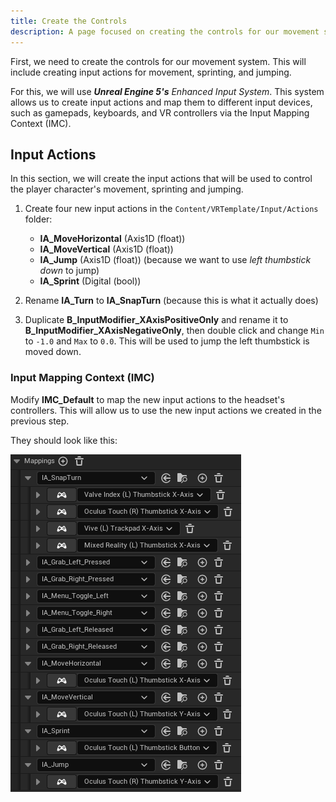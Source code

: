 ```yaml
---
title: Create the Controls
description: A page focused on creating the controls for our movement system.
---
```


First, we need to create the controls for our movement system. This will include creating input actions for movement, sprinting, and jumping.

For this, we will use ***Unreal Engine 5's** Enhanced Input System*. This system allows us to create input actions and map them to different input devices, such as gamepads, keyboards, and VR controllers via the Input Mapping Context (IMC).

## Input Actions

In this section, we will create the input actions that will be used to control the player character's movement, sprinting and jumping.

1. Create four new input actions in the `Content/VRTemplate/Input/Actions` folder:
  
    - **IA_MoveHorizontal** (Axis1D (float))
    - **IA_MoveVertical** (Axis1D (float))
    - **IA_Jump** (Axis1D (float)) (because we want to use *left thumbstick down* to jump)
    - **IA_Sprint** (Digital (bool))

2. Rename **IA_Turn** to **IA_SnapTurn** (because this is what it actually does)
3. Duplicate **B_InputModifier_XAxisPositiveOnly** and rename it to **B_InputModifier_XAxisNegativeOnly**, then double click and change `Min` to `-1.0` and `Max` to `0.0`. This will be used to jump the left thumbstick is moved down.

### Input Mapping Context (IMC)

Modify **IMC_Default** to map the new input actions to the headset's controllers. This will allow us to use the new input actions we created in the previous step.

They should look like this:

![IMC_Default screenshot while creating the movement](images/IMC_Default.png)
